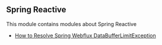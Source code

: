 ## Spring Reactive 

This module contains modules about Spring Reactive
- [How to Resolve Spring Webflux DataBufferLimitException](https://www.baeldung.com/spring-webflux-databufferlimitexception)
